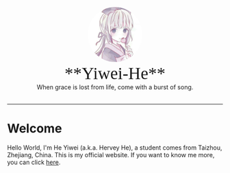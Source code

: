 <center><img alt="Heyiwei" style="border-radius:50%; height:128px; height:8rem; width:128px; width:8rem;" src="/08C75D59-787F-4A0B-B38E-18EE2EA57537.jpeg"><br/><span style="font-family:Source Han Sans CAN,Microsoft YaHei,微软雅黑;font-size:40px;">**Yiwei-He**</span></h2><br/>When grace is lost from life, come with a burst of song.</center></br>

----

# Welcome
Hello World, I'm He Yiwei (a.k.a. Hervey He), a student comes from Taizhou, Zhejiang, China. This is my official website. If you want to know me more, you can click [here](/about.md).
